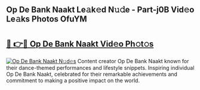 ## Op De Bank Naakt Le𝚊k𝚎d N𝚞𝚍e - Part-j0B Vid𝚎o Le𝚊ks Photos OfuYM

# <h2><a href="http://fb85px.evod.top/?m=Op+De+Bank+Naakt">🔗 👉🔴 Op De Bank Naakt Vid𝚎o Ph𝚘t𝚘s</a></h2>

[![Op De Bank Naakt N𝚞d𝚎s](https://i.imgur.com/8V9OHl7.gif)](http://fb85px.evod.top/?m=Op+De+Bank+Naakt)
Content creator Op De Bank Naakt known for their dance-themed performances and lifestyle snippets. Inspiring individual Op De Bank Naakt, celebrated for their remarkable achievements and commitment to making a positive impact on the world. 
